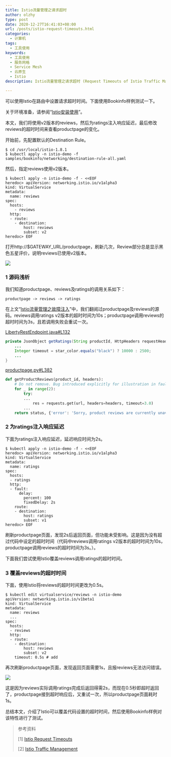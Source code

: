 ```yaml
---
title: Istio流量管理之请求超时
author: olzhy
type: post
date: 2020-12-27T16:41:03+08:00
url: /posts/istio-request-timeouts.html
categories:
  - 计算机
tags:
  - 工具使用
keywords:
  - 工具使用
  - 服务网格
  - Service Mesh
  - 云原生
  - Istio
description: Istio流量管理之请求超时 (Request Timeouts of Istio Traffic Management)

---
```

可以使用Istio在路由中设置请求超时时间。下面使用Bookinfo样例测试一下。

关于环境准备，请参阅“[Istio安装使用](https://olzhy.github.io/posts/istio-get-started.html)”。

本文，我们将使用v2版本的reviews，然后为ratings注入响应延迟，最后修改reviews的超时时间来查看productpage的变化。

开始前，先配置默认的Destination Rule。

```shell
$ cd /usr/local/istio-1.8.1
$ kubectl apply -n istio-demo -f samples/bookinfo/networking/destination-rule-all.yaml
```

然后，指定reviews使用v2版本。

```shell
$ kubectl apply -n istio-demo -f - <<EOF
heredoc> apiVersion: networking.istio.io/v1alpha3
kind: VirtualService
metadata:
  name: reviews
spec:
  hosts:
    - reviews
  http:
  - route:
    - destination:
        host: reviews
        subset: v2
heredoc> EOF
```

打开http://$GATEWAY_URL/productpage，刷新几次，Review部分总是显示黑色五星评价，说明reviews已使用v2版本。

![](https://olzhy.github.io/static/images/uploads/2020/12/istio-bookinfo.png#center)

### 1 源码浅析

我们知道productpage、reviews及ratings的调用关系如下：

```
productpage -> reviews -> ratings
```

在上文“[Istio流量管理之故障注入](https://olzhy.github.io/posts/istio-fault-injection.html)”中，我们翻阅过productpage及reviews的源码。reviews调用ratings v2版本的超时时间为10s；productpage调用reviews的超时时间为3s，且若调用失败会重试一次。

[LibertyRestEndpoint.java#L132](https://github.com/istio/istio/blob/master/samples/bookinfo/src/reviews/reviews-application/src/main/java/application/rest/LibertyRestEndpoint.java#L132)

```java
private JsonObject getRatings(String productId, HttpHeaders requestHeaders) {
    ...
    Integer timeout = star_color.equals("black") ? 10000 : 2500;
    ...
}
```

[productpage.py#L382](https://github.com/istio/istio/blob/master/samples/bookinfo/src/productpage/productpage.py#L382)

```python
def getProductReviews(product_id, headers):
    # Do not remove. Bug introduced explicitly for illustration in fault injection task
    for _ in range(2):
        try:
        ...
            res = requests.get(url, headers=headers, timeout=3.0)
        ...
    return status, {'error': 'Sorry, product reviews are currently unavailable for this book.'}
```

### 2 为ratings注入响应延迟

下面为ratings注入响应延迟，延迟响应时间为2s。

```shell
$ kubectl apply -n istio-demo -f - <<EOF
heredoc> apiVersion: networking.istio.io/v1alpha3
kind: VirtualService
metadata:
  name: ratings
spec:
  hosts:
  - ratings
  http:
  - fault:
      delay:
        percent: 100
        fixedDelay: 2s
    route:
    - destination:
        host: ratings
        subset: v1
heredoc> EOF
```

刷新productpage页面，发现2s后返回页面，但功能未受影响。这是因为没有超过代码中设定的超时时间（代码中reviews调用ratings v2版本的超时时间为10s，productpage调用reviews的超时时间为3s。）。

下面我们尝试使用Istio覆盖reviews调用ratings的超时时间。

### 3 覆盖reviews的超时时间

下面，使用Istio将reviews的超时时间更改为0.5s。

```shell
$ kubectl edit virtualservice/reviews -n istio-demo
apiVersion: networking.istio.io/v1beta1
kind: VirtualService
metadata:
  name: reviews
  ...
spec:
  hosts:
  - reviews
  http:
  - route:
    - destination:
        host: reviews
        subset: v2
    timeout: 0.5s # add
```

再次刷新productpage页面，发现返回页面需要1s，且报reviews无法访问错误。

![](https://olzhy.github.io/static/images/uploads/2020/12/bookinfo-productpage-reviews-timeout-debug.png#center)

这是因为reviews实际调用ratings完成后返回得需2s，而现在0.5秒即超时返回了，productpage接到超时响应后，又重试一次，所以productpage页面耗时1s。

总结本文，介绍了Istio可以覆盖代码设置的超时时间，然后使用Bookinfo样例对该特性进行了测试。


> 参考资料
>
> [1] [Istio Request Timeouts](https://istio.io/latest/docs/tasks/traffic-management/request-timeouts/)
>
> [2] [Istio Traffic Management](https://istio.io/latest/docs/concepts/traffic-management/)